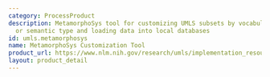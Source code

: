 ```yaml
---
category: ProcessProduct
description: MetamorphoSys tool for customizing UMLS subsets by vocabulary, language,
  or semantic type and loading data into local databases
id: umls.metamorphosys
name: MetamorphoSys Customization Tool
product_url: https://www.nlm.nih.gov/research/umls/implementation_resources/metamorphosys/help.html
layout: product_detail
---
```

